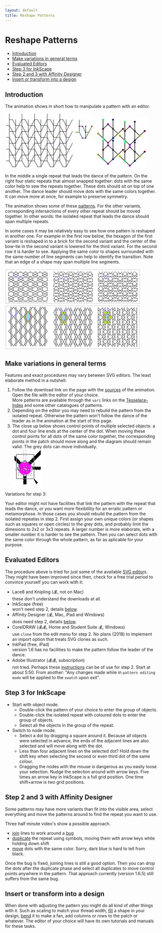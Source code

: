 ```yaml
---
layout: default
title: Reshape Patterns
---
```


Reshape Patterns
================

  * [Introduction](#introduction)
  * [Make variations in general terms](#make-variations-in-general-terms)
  * [Evaluated Editors](#evaluated-editors)
  * [Step 3 for InkScape](#step-3-for-inkscape)
  * [Step 2 and 3 with Affinity Designer](#step-2-and-3-with-affinity-designer)
  * [Insert or transform into a design](#insert-or-transform-into-a-design)


Introduction
------------

The animation shows in short how to manipulate a pattern with an editor.

![](animation/cropped.gif) ![](animation/almost-snapped.png)

In the middle a single repeat that leads the dance of the pattern. On the right four static repeats that almost snapped together: dots with the same color help to sew the repeats together. These dots should sit on top of one another. The dance leader should move dots with the same colors together. It can move more at once, for example to preserve symmetry.

The animation shows some of these [patterns]. For the other variants, corresponding intersections of every other repeat should be moved together. In other words: the isolated repeat that leads the dance should span multiple repeats.

[patterns]: ../sheet.html?img=376&patch=B-C-,---5,C-B-,-5--;checker&patch=-4-7,5---,-C-B,3158;bricks&patch=5-O-E-,-E-5-O,5-O-E-;bricks&patch=158-,---5,C-B-;checker&patch=8-76,124-;checker&patch=5831,-4-7;checker&patch=68,-4;checker&patch=6868,-4-4,6868,-4-4;checker

In some cases it may be relatively easy to see how one pattern is reshaped in another one. For example in the first row below, the hexagon of the first variant is reshaped in to a brick for the second variant and the center of the bow-tie in the second variant is lowered for the third variant. For the second row it is harder to see. Applying the same color to shapes surrounded with the same number of line segments can help to identify the transition. Note that an edge of a shape may span multiple line segments.


![](images/reshape.png)


Make variations in general terms
--------------------------------

Features and exact procedures may vary between SVG editors. The least elaborate method in a nutshell:

1. Follow the download link on the page with the [sources][patterns] of the animation. Open the file with the editor of your choice.  
  More patterns are available through the `vari` links on the [Tesselace-Index](/tesselace-to-gf) and some other catalogues of patterns.
2. Depending on the editor you may need to rebuild the pattern from the isolated repeat. Otherwise the pattern won't follow the dance of the leader as in the animation at the start of this page.
3. The close up below shows control points of multiple selected objects: a dot and four line ends at the center of the dot. When moving these control points for all dots of the same color together, the corresponding points in the patch should move along and the diagram should remain valid. The grey dots can move individually.  
  ![](images/select-node-close-up.png)
  
Variations for step 3:

Your editor might not have facilities that link the pattern with the repeat that leads the dance,
or you want more flexibillity for an erratic pattern or metamorphose.
In those cases you should rebuild the pattern from the isolated repeatas in step 2.
First assign your own unique colors (or shapes such as squares or open circles) to the grey dots,
and probably limit the dimesions to 2x2 or 3x3 repeats.
A larger number is more elaborate, with a smaller number it is harder to see the pattern.
Then you can select dots with the same color through the whole pattern,
as far as aplicable for your purpose.


Evaluated Editors
-----------------

The procedure above is tried for just some of the available [SVG editor]s. They might have been improved since then, check for a free trial period to convince yourself you can work with it:
* Lace8 and Knipling (💰, not on Mac)  
  these don't understand the downloads at all.
* InkScape (free)  
  won't need step 2, details [below](#step-3-for-inkscape).
* Affinity Designer (💰, Mac, iPad and Windows)   
  does need step 2, details [below](#step-2-and-3-with-affinity-designer).
* CorelDRAW (💰💰, Home and Student Suite 💰, Windows)    
  use `clone` from the edit menu for step 2. No plans (2018) to implement an import option that treats SVG clones as such.
* InkPad (free, iPad)  
  version 1.6 has no facilities to make the pattern follow the leader of the dance.
* Adobe Illustrator  (💰💰, subscription)  
  not tried. Perhaps these [instructions] can be of use for step 2. Start at about 5:50. From another: "Any changes made while in `pattern editing mode` will be applied to the `swatch` upon exit".

[instructions]: https://www.youtube.com/watch?v=aQM3RLWN0vQ


Step 3 for InkScape
-------------------

* Start with object mode.
  * Double-click the pattern of your choice to enter the group of objects.
  * Double-click the isolated repeat with coloured dots to enter the group of objects.
  * Select all the objects in the group of the repeat.
* Switch to node mode.
  * Select a dot by dragging a square around it. Because all objects were selected in advance, the ends of the adjacent lines are also selected and will move along with the dot.
  * Less than four adjacent lines on the selected dot? Hold down the shift key when selecting the second or even third dot of the same colour.
  * Dragging the nodes with the mouse is dangerous as you easily loose your selection. Nudge the selection around with arrow keys. Five times an arrow key in InkScape is a full grid position. One time shift+arrow is two grid positions.


Step 2 and 3 with Affinity Designer
-----------------------------------

Some patterns may have more variants than fit into the visible area,
select everything and move the patterns around to find the repeat you want to use.

Three half minute video's show a possible approach.
* [join](images/join-lines.mp4) lines to work around a [bug](https://forum.affinity.serif.com/index.php?/topic/69189-not-all-nodes-in-an-area-are-selected/)
* [duplicate](images/dup-symbols.mp4) the repeat using symbols, moving them with arrow keys while holding down shift
* [move](images/move-dots.mp4) dots with the same color. Sorry, dark blue is hard to tell from black.

Once the bug is fixed, joining lines is still a good option.
Then you can drop the dots after the duplicate phase and select all duplicates to move control points anywhere in the pattern.
That approach currently (version 1.6.5) still suffers from the same bug.

Insert or transform into a design
---------------------------------

When done with adjusting the pattern you might do all kind of other things with it. Such as scaling to match your thread width, [fill] a shape in your design, [bend] it to make a fan, add columns or rows to the patch or whatever. The editor of your choice will have its own tutorials and manuals for these tasks. 

[SVG editor]: https://en.wikipedia.org/wiki/Comparison_of_vector_graphics_editors#File_format_support

[fill]: https://tesselace.com/2017/11/08/filling-a-shape-with-a-lace-ground/

[bend]: http://tavmjong.free.fr/INKSCAPE/MANUAL/html/Paths-LivePathEffects-BendTool.html
